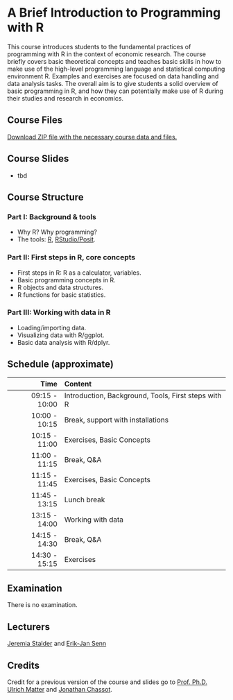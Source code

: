 # A Brief Introduction to Programming with R

This course introduces students to the fundamental practices of programming with R in the context of economic research. The course briefly covers basic theoretical concepts and teaches basic skills in how to make use of the high-level programming language and statistical computing environment R. Examples and exercises are focused on data handling and data analysis tasks. The overall aim is to give students a solid overview of basic programming in R, and how they can potentially make use of R during their studies and research in economics.

## Course Files

[Download ZIP file with the necessary course data and files.](https://github.com/ErikSenn/intro_to_r_2025/archive/refs/heads/main.zip)

## Course Slides
- tbd

## Course Structure

### Part I: Background & tools
- Why R? Why programming?
- The tools: [R](https://www.r-project.org/), [RStudio/Posit](https://posit.co/).

### Part II: First steps in R, core concepts
- First steps in R: R as a calculator, variables.
- Basic programming concepts in R.
- R objects and data structures.
- R functions for basic statistics.

### Part III: Working with data in R
- Loading/importing data.
- Visualizing data with R/ggplot.
- Basic data analysis with R/dplyr.

## Schedule (approximate)

|Time|Content|
|--:|:--|
|09:15 - 10:00|Introduction, Background, Tools, First steps with R|
|10:00 - 10:15|Break, support with installations|
|10:15 - 11:00|Exercises, Basic Concepts|
|11:00 - 11:15|Break, Q&A|
|11:15 - 11:45|Exercises, Basic Concepts|
|11:45 - 13:15|Lunch break|
|13:15 - 14:00|Working with data|
|14:15 - 14:30|Break, Q&A|
|14:30 - 15:15|Exercises|

## Examination
There is no examination.

## Lecturers
[Jeremia Stalder](https://jeremiastalder.com) and [Erik-Jan Senn](https://eriksenn.github.io/)

## Credits
Credit for a previous version of the course and slides go to [Prof. Ph.D. Ulrich Matter](https://umatter.github.io/) and [Jonathan Chassot](https://github.com/jldc).


